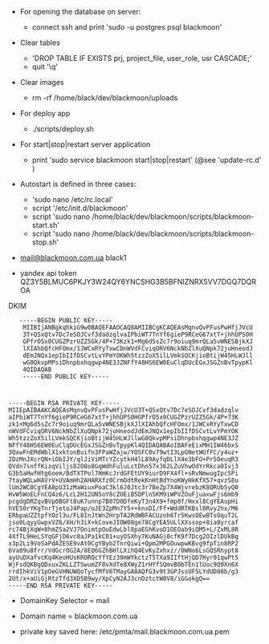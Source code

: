 - For opening the database on server:
    - connect ssh and print 'sudo -u postgres psql blackmoon' 
    
- Clear tables
    - 'DROP TABLE IF EXISTS prj, project_file, user_role, usr CASCADE;'
    - quit '\q'
    
- Clear images
    - rm -rf /home/black/dev/blackmoon/uploads

- For deploy app
    - ./scripts/deploy.sh
    
- For start|stop|restart server application
    - print 'sudo service blackmoon start|stop|restart' (@see 'update-rc.d' )
    
- Autostart is defined in three cases:
    - 'sudo nano /etc/rc.local'
    - script '/etc/init.d/blackmoon'
    - script 'sudo nano /home/black/dev/blackmoon/scripts/blackmoon-start.sh'
    - script 'sudo nano /home/black/dev/blackmoon/scripts/blackmoon-stop.sh'
 
 
 - mail@blackmoon.com.ua black1
 - yandex api token QZ3Y5BLMUC6PKJY3W24QY6YNCSHG3B5BFNIZNRX5VV7DGQ7DQROA
 
 DKIM
 ```text
    -----BEGIN PUBLIC KEY-----
     MIIBIjANBgkqhkiG9w0BAQEFAAOCAQ8AMIIBCgKCAQEAsMqnvQvPFusPwHfjJVcU
     3T+QSxQtv7Dc7eSOJCvf3dadzqlvaIPbiWT7TnYf6gieP9RCeG67xtT+jhhUPS0H
     GPfrO5x0CUGZPzrUZZ5Gk/4P+73Kzk1+Mg6d5sZc7r9oiuq9mrQLa5vWNESBjkXJ
     lXIAhbQfcHFOmx/1JWCxRYyTxwCDnWVdFCviqORV6NckNbZlXuQNpk72juHneodJ
     dEmJNQx1epIbIIfDSCvtLvYPmYOKWh5tzzZoX5ilLVmkSQCKjioBtijW45HLWJll
     wG0QkvpMPsiDhnpbxhqgwp4NE3JZNFfY48HS6EW0EuClqDUcEGxJSGZnBvTpypKl
     4QIDAQAB
     -----END PUBLIC KEY-----
```
 #
 
 ```text
 -----BEGIN RSA PRIVATE KEY-----
 MIIEpAIBAAKCAQEAsMqnvQvPFusPwHfjJVcU3T+QSxQtv7Dc7eSOJCvf3dadzqlv
 aIPbiWT7TnYf6gieP9RCeG67xtT+jhhUPS0HGPfrO5x0CUGZPzrUZZ5Gk/4P+73K
 zk1+Mg6d5sZc7r9oiuq9mrQLa5vWNESBjkXJlXIAhbQfcHFOmx/1JWCxRYyTxwCD
 nWVdFCviqORV6NckNbZlXuQNpk72juHneodJdEmJNQx1epIbIIfDSCvtLvYPmYOK
 Wh5tzzZoX5ilLVmkSQCKjioBtijW45HLWJllwG0QkvpMPsiDhnpbxhqgwp4NE3JZ
 NFfY48HS6EW0EuClqDUcEGxJSGZnBvTpypKl4QIDAQABAoIBAFeEixMH1IW46bxS
 3QxwFnEMdWblX1xktonBuifn3FPaWZajw/YOSFC0v79wtI3LpGNetWUfFC/y4uz+
 2DzMnJXcrQN+iObIJY/qlJiViMTcYZcytkH4lL89AyfqDLlX4e3bFO+Pr5OeuqR3
 QVdn7snffKizqViljs82O8o8GqWdhFuluLctDhn57x362LZuVhwOdYrRkca0Ivj3
 G3b5aHwfHtg6oem/BdTXTPol7HmKcJrdGFEtUY9iurD9FX4fl+sRvNmwugIpcSPi
 7tayWQLwHAVrV+UVAmHh2AHARXfz0CrmOdtRekKnHtBdYnoKWyHkKfX57+qvzS8u
 lUm2WC0CgYEA8pU31zMaWiuxPoaC3kl6J0Jtc3r7BeZp7X4WjvrebzK8QRUbSyQ0
 HvW5WoELFnCQ4z6/LcL2H12UN5oY8cZUEiB5DPlnSKM9iWPVZOuFjuaxwFjs6mb9
 pcgdgDRZqvBVp0BGFt8uK7unnp7B07D0DfeKyT3n4X9+fmp0f/Hxxl8CgYEAupHi
 hVE50rYKgTnrTjetoJ4Pap/oJE3ZpMn7Y5++knxDI/Ff+WddRTKBsl0Rvy2hx/M6
 ERbpaUZZtpfYOzl3u/FL8InJtWnZHrpTA2RdWBFACUzoh6Tr5KwsOEwBTsOquT2L
 jso0LqyyGwpxVZ6/XH/h3iX+kCoveJIOW08ge78CgYEA5ULlXXssop+8ia0yrcaf
 rc74BjXqW+8hmZSa2VJ7OnimtpOuEdwLbl8paEGhKvoD1OEOab9iQM5+L/ZxML8R
 4XfTL9HeLSYqGFjD6vc0aJPa1kC01+uyOSXhy7KuNAGj0cfK9f7Dcg2OIzlDUkBg
 x3p2Li9VoSaPdAZESE9vAt0CgYByb2TnrQiwi+Qpm2MPGOuwpwKBvg9fpTin8RP2
 6Va09u8frr/VdGcrOG2A/8EQ6GZhBHlLXihQ4EvKyZxhxz//0WNo6LsGQSRhypt8
 ayUuDXafvcKq4KeoHUsKRORQcYfYEz30mWYkctzT5TXa9IIftHjQD7Hyr01qwPt5
 WjFsdQKBgQDxuxZKLLZTSwumZF8vXdTe8XWyZ1rHYfSQmvB0bTEn1lUoc9Q9Xn6X
 rrdIhkViV1pOeGVHNUWQoTycfMfV6TMayGA8AQfG3v9t3GPJssUF5LYdUD08b/g3
 2Ut/x+aUiGjRtzTfd3XD5B9wy/XpCyN2AJ3cnDztctW8V8/iGGokgQ==
 -----END RSA PRIVATE KEY-----
 ```
 
 - DomainKey Selector = mail
 - Domain name = blackmoon.com.ua
 
  - private key saved here: /etc/pmta/mail.blackmoon.com.ua.pem